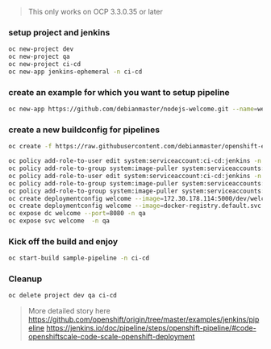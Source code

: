 > This only works on OCP 3.3.0.35 or later


### setup project and jenkins
```sh
oc new-project dev
oc new-project qa
oc new-project ci-cd
oc new-app jenkins-ephemeral -n ci-cd
```
### create an example for which you want to setup pipeline
```sh
oc new-app https://github.com/debianmaster/nodejs-welcome.git --name=welcome -n dev
```

###  create a new buildconfig for pipelines 

```sh
oc create -f https://raw.githubusercontent.com/debianmaster/openshift-examples/master/pipeline-example/sample-pipeline -n ci-cd
```


```sh
oc policy add-role-to-user edit system:serviceaccount:ci-cd:jenkins -n dev
oc policy add-role-to-group system:image-puller system:serviceaccounts:ci-cd -n dev
oc policy add-role-to-user edit system:serviceaccount:ci-cd:jenkins -n qa
oc policy add-role-to-group system:image-puller system:serviceaccounts:ci-cd -n qa
oc policy add-role-to-group system:image-puller system:serviceaccounts:qa -n dev
oc create deploymentconfig welcome --image=172.30.178.114:5000/dev/welcome:promoteToQA -n qa
oc create deploymentconfig welcome --image=docker-registry.default.svc.cluster.local:5000/dev/welcome:promoteToQA -n qa
oc expose dc welcome --port=8080 -n qa
oc expose svc welcome  -n qa
```


### Kick off the build and enjoy
```sh
oc start-build sample-pipeline -n ci-cd
```


### Cleanup
```sh
oc delete project dev qa ci-cd
```
>  More detailed story here
https://github.com/openshift/origin/tree/master/examples/jenkins/pipeline
https://jenkins.io/doc/pipeline/steps/openshift-pipeline/#code-openshiftscale-code-scale-openshift-deployment


